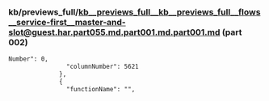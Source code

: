 ### kb/previews_full/kb__previews_full__kb__previews_full__flows__service-first__master-and-slot@guest.har.part055.md.part001.md.part001.md (part 002)

```md
Number": 0,
                "columnNumber": 5621
              },
              {
                "functionName": "",
          
```

```
